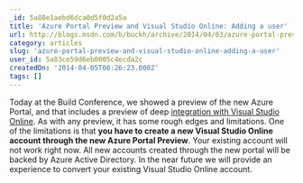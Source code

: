 ```yaml
---
_id: 5a88e1aebd6dca0d5f0d2a5a
title: 'Azure Portal Preview and Visual Studio Online: Adding a user'
url: http://blogs.msdn.com/b/buckh/archive/2014/04/03/azure-portal-preview-and-visual-studio-online-adding-a-user.aspx
category: articles
slug: 'azure-portal-preview-and-visual-studio-online-adding-a-user'
user_id: 5a83ce59d6eb0005c4ecda2c
createdOn: '2014-04-05T08:26:23.000Z'
tags: []
---
```


Today at the Build Conference, we showed a preview of the new Azure Portal, and that includes a preview of deep <a href="http://blogs.msdn.com/b/bharry/archive/2014/04/03/visual-studio-online-integration-in-the-azure-portal.aspx">integration with Visual Studio Online</a>. As with any preview, it has some rough edges and limitations. One of the limitations is that <strong>you have to create a new Visual Studio Online account through the new Azure Portal Preview</strong>. Your existing account will not work right now. All new accounts created through the new portal will be backed by Azure Active Directory. In the near future we will provide an experience to convert your existing Visual Studio Online account.

